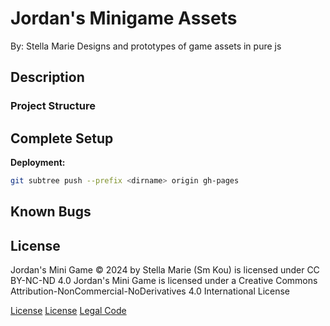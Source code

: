 # Jordan's Minigame Assets

By: Stella Marie
Designs and prototypes of game assets in pure js

## Description

### Project Structure


## Complete Setup

**Deployment:** 
```bash
git subtree push --prefix <dirname> origin gh-pages
```

## Known Bugs

## License

Jordan's Mini Game © 2024 by Stella Marie (Sm Kou) is licensed under CC BY-NC-ND 4.0
Jordan's Mini Game is licensed under a Creative Commons Attribution-NonCommercial-NoDerivatives 4.0 International License

[License](./LICENSE)
[License](https://creativecommons.org/licenses/by-nc-nd/4.0/)
[Legal Code](https://creativecommons.org/licenses/by-nc-nd/4.0/legalcode.en)
